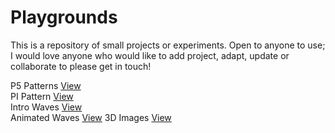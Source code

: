 # Playgrounds
This is a repository of small projects or experiments.
Open to anyone to use; I would love anyone who would like to add project, adapt, update or collaborate to please get in touch!  
  
P5 Patterns [View](https://neil-oliver.github.io/playgrounds/patterns/)  
PI Pattern [View](https://neil-oliver.github.io/playgrounds/pi_pattern/)  
Intro Waves [View](https://neil-oliver.github.io/playgrounds/intro_waves/)  
Animated Waves [View](https://neil-oliver.github.io/playgrounds/animated_waves/)
3D Images [View](https://neil-oliver.github.io/playgrounds/3d_images/)    